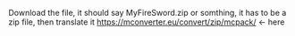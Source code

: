Download the file, it should say MyFireSword.zip or somthing, it has to be a zip file, then translate it https://mconverter.eu/convert/zip/mcpack/   <- here
